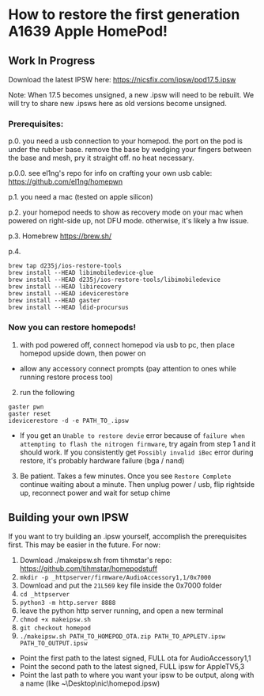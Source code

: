 # How to restore the first generation A1639 Apple HomePod!
## Work In Progress

Download the latest IPSW here: https://nicsfix.com/ipsw/pod17.5.ipsw

Note: When 17.5 becomes unsigned, a new .ipsw will need to be rebuilt. We will try to share new .ipsws here as old versions become unsigned. 



### Prerequisites:

p.0. you need a usb connection to your homepod. the port on the pod is under the rubber base. remove the base by wedging your fingers between the base and mesh, pry it straight off. no heat necessary. 

p.0.0. see el1ng's repo for info on crafting your own usb cable: https://github.com/el1ng/homepwn

p.1. you need a mac (tested on apple silicon)

p.2. your homepod needs to show as recovery mode on your mac when powered on right-side up, not DFU mode. otherwise, it's likely a hw issue.

p.3. Homebrew <https://brew.sh/>

p.4.
```
brew tap d235j/ios-restore-tools
brew install --HEAD libimobiledevice-glue
brew install --HEAD d235j/ios-restore-tools/libimobiledevice
brew install --HEAD libirecovery
brew install --HEAD idevicerestore
brew install --HEAD gaster
brew install --HEAD ldid-procursus
```

### Now you can restore homepods!

1. with pod powered off, connect homepod via usb to pc, then place homepod upside down, then power on 

* allow any accessory connect prompts (pay attention to ones while running restore process too)

2. run the following

```
gaster pwn
gaster reset
idevicerestore -d -e PATH_TO_.ipsw
```

* If you get an `Unable to restore devie` error because of `failure when attempting to flash the nitrogen firmware`, try again from step 1 and it should work. If you consistently get `Possibly invalid iBec` error during restore, it's probably hardware failure (bga / nand)

3. Be patient. Takes a few minutes. Once you see `Restore Complete` continue waiting about a minute. Then unplug power / usb, flip rightside up, reconnect power and wait for setup chime

## Building your own IPSW

If you want to try building an .ipsw yourself, accomplish the prerequisites first. This may be easier in the future. For now:

1. Download ./makeipsw.sh from tihmstar's repo: https://github.com/tihmstar/homepodstuff
2. `mkdir -p _httpserver/firmware/AudioAccessory1,1/0x7000`
3. Download and put the `21L569` key file inside the 0x7000 folder
4. `cd _httpserver`
5. `python3 -m http.server 8888`
6. leave the python http server running, and open a new terminal
7. `chmod +x makeipsw.sh`
8. `git checkout homepod` 
9. `./makeipsw.sh PATH_TO_HOMEPOD_OTA.zip PATH_TO_APPLETV.ipsw PATH_TO_OUTPUT.ipsw`
* Point the first path to the latest signed, FULL ota for AudioAccessory1,1
* Point the second path to the latest signed, FULL ipsw for AppleTV5,3
* Point the last path to where you want your ipsw to be output, along with a name (like ~\Desktop\nic\homepod.ipsw)
